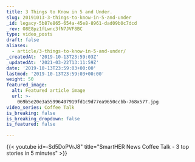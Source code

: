 ```yaml
---
title: 3 Things to Know in 5 and Under.
slug: 20191013-3-things-to-know-in-5-and-under
_id: legacy-5b87e865-654a-45e8-8961-dad09b0c7dcd
_rev: O8E8pz1fLwnc3fN7JVF8BC
type: video_posts
draft: false
aliases:
  - article/3-things-to-know-in-5-and-under/
_createdAt: '2019-10-13T23:59:03Z'
_updatedAt: '2021-03-22T13:11:59Z'
date: '2019-10-13T23:59:03+00:00'
lastmod: '2019-10-13T23:59:03+00:00'
weight: 50
featured_image:
  alt: Featured article image
  url: >-
    069b5e20e3a55996407919fd1c9d77ea9650ccbb-768x577.jpg
video_series: Coffee Talk
is_breaking: false
is_breaking_dropdown: false
is_featured: false

---
```

{{< youtube id=-Sd5DoPVrJ8" title="SmartHER News Coffee Talk - 3 top stories in 5 minutes" >}}